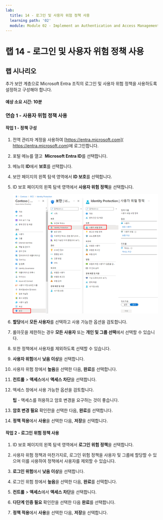 ```yaml
---
lab:
  title: 14 - 로그인 및 사용자 위험 정책 사용
  learning path: '02'
  module: Module 02 - Implement an Authentication and Access Management Solution
---
```


# 랩 14 - 로그인 및 사용자 위험 정책 사용

## 랩 시나리오

추가 보안 계층으로 Microsoft Entra 조직의 로그인 및 사용자 위험 정책을 사용하도록 설정하고 구성해야 합니다.

#### 예상 소요 시간: 10분


### 연습 1 - 사용자 위험 정책 사용

#### 작업 1 - 정책 구성

1. 전역 관리자 계정을 사용하여 [https://entra.microsoft.com]( https://entra.microsoft.com)에 로그인합니다.

2. 포털 메뉴를 열고  **Microsoft Entra ID**를 선택합니다.

3. 메뉴의 **ID**에서 **보호**를 선택합니다.

4. 보안 페이지의 왼쪽 탐색 영역에서 **ID 보호**를 선택합니다.

5. ID 보호 페이지의 왼쪽 탐색 영역에서 **사용자 위험 정책**을 선택합니다.

    ![사용자 위험 정책 페이지 및 강조 표시된 검색 경로를 표시하는 화면 이미지](./media/lp2-mod4-browse-to-identity-protection.png)

6. **할당**에서 **모든 사용자**를 선택하고 사용 가능한 옵션을 검토합니다.

7. 롤아웃을 제한하는 경우 **모든 사용자** 또는 **개인 및 그룹 선택**에서 선택할 수 있습니다.

8. 또한 정책에서 사용자를 제외하도록 선택할 수 있습니다.

9. **사용자 위험**에서 **낮음 이상**을 선택합니다.

10. 사용자 위험 창에서 **높음**을 선택한 다음, **완료**를 선택합니다.

11. **컨트롤** > **액세스**에서 **액세스 차단**을 선택합니다.

12. 액세스 창에서 사용 가능한 옵션을 검토합니다.

    **팁** - 액세스를 허용하고 암호 변경을 요구하는 것이 좋습니다.

13. **암호 변경 필요** 확인란을 선택한 다음, **완료**를 선택합니다.

14. **정책 적용**에서 **사용**을 선택한 다음, **저장**을 선택합니다.

#### 작업 2 - 로그인 위험 정책 사용

1. ID 보호 페이지의 왼쪽 탐색 영역에서 **로그인 위험 정책**을 선택합니다.

2. 사용자 위험 정책과 마찬가지로, 로그인 위험 정책을 사용자 및 그룹에 할당할 수 있으며 이를 사용하여 정책에서 사용자를 제외할 수 있습니다.

3. **로그인 위험**에서 **낮음 이상**을 선택합니다.

4. 로그인 위험 창에서 **높음**을 선택한 다음, **완료**를 선택합니다.

5. **컨트롤** > **액세스**에서 **액세스 차단**을 선택합니다.

6. **다단계 인증 필요** 확인란을 선택한 다음 **완료**를 선택합니다.

7. **정책 적용**에서 **사용**을 선택한 다음, **저장**을 선택합니다.
